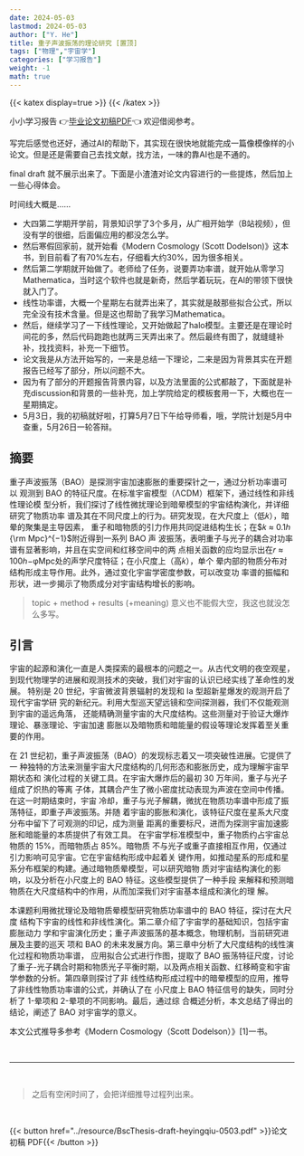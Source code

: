 ```yaml
---
date: 2024-05-03
lastmod: 2024-05-03
author: ["Y. He"]
title: 重子声波振荡的理论研究 [置顶]
tags: ["物理","宇宙学"]
categories: ["学习报告"]
weight: -1
math: true
---
```


{{< katex display=true >}}
{{< /katex >}}

小小学习报告 👉[毕业论文初稿PDF](/documents/BscThesis-draft-heyingqiu-0503.pdf)👈 欢迎借阅参考。

<!--more-->

写完后感觉也还好，通过AI的帮助下，其实现在很快地就能完成一篇像模像样的小论文。但是还是需要自己去找文献，找方法，一味的靠AI也是不通的。


final draft 就不展示出来了。下面是小渣渣对论文内容进行的一些提炼，然后加上一些心得体会。

时间线大概是……

- 大四第二学期开学前，背景知识学了3个多月，从广相开始学（B站视频），但没有学的很细，后面偏应用的都没怎么学。
- 然后寒假回家前，就开始看《Modern Cosmology (Scott Dodelson)》这本书，到目前看了有70%左右，仔细看大约30%，因为很多相关。
- 然后第二学期就开始做了。老师给了任务，说要弄功率谱，就开始从零学习Mathematica，当时这个软件也就是新奇，然后学着玩玩，在AI的带领下很快就入门了。
- 线性功率谱，大概一个星期左右就弄出来了，其实就是敲那些拟合公式，所以完全没有技术含量。但是这也帮助了我学习Mathematica。
- 然后，继续学习了一下线性理论，又开始做起了halo模型。主要还是在理论时间花的多，然后代码跑跑也就两三天弄出来了。然后最终有图了，就缝缝补补，找找资料，补充一下细节。
- 论文我是从方法开始写的，一来是总结一下理论，二来是因为背景其实在开题报告已经写了部分，所以问题不大。
- 因为有了部分的开题报告背景内容，以及方法里面的公式都敲了，下面就是补充discussion和背景的一些补充，加上学院给定的模板套用一下，大概也在一星期搞定。
- 5月3日，我的初稿就好啦，打算5月7日下午给导师看，哦，学院计划是5月中查重，5月26日一轮答辩。

## 摘要

重子声波振荡（BAO）是探测宇宙加速膨胀的重要探针之一，通过分析功率谱可以
观测到 BAO 的特征尺度。在标准宇宙模型（ΛCDM）框架下，通过线性和非线性理论模
型分析，我们探讨了线性微扰理论到暗晕模型的宇宙结构演化，并详细研究了物质功率
谱及其在不同尺度上的行为。研究发现，在大尺度上（低𝑘），暗晕的聚集是主导因素，
重子和暗物质的引力作用共同促进结构生长；在$𝑘 ≈ 0.1ℎ {\rm Mpc}^{−1}$附近得到一系列 BAO 声
波振荡，表明重子与光子的耦合对功率谱有显著影响，并且在实空间和红移空间中的两
点相关函数的应均显示出在𝑟 ≈ 100ℎ−φMpc处的声学尺度特征；在小尺度上（高𝑘），单个
晕内部的物质分布对结构形成主导作用。此外，通过变化宇宙学密度参数，可以改变功
率谱的振幅和形状，进一步揭示了物质成分对宇宙结构增长的影响。

> topic + method + results (+meaning) 意义也不能假大空，我这也就没怎么多写。


## 引言

宇宙的起源和演化一直是人类探索的最根本的问题之一。从古代文明的夜空观星，
到现代物理学的进展和观测技术的突破，我们对宇宙的认识已经实线了革命性的发展。
特别是 20 世纪，宇宙微波背景辐射的发现和 Ia 型超新星爆发的观测开启了现代宇宙学研
究的新纪元。利用大型巡天望远镜和空间探测器，我们不仅能观测到宇宙的遥远角落，
还能精确测量宇宙的大尺度结构。这些测量对于验证大爆炸理论、暴涨理论、宇宙加速
膨胀以及暗物质和暗能量的假设等理论发挥着至关重要的作用。

在 21 世纪初，重子声波振荡（BAO）的发现标志着又一项突破性进展。它提供了一
种独特的方法来测量宇宙大尺度结构的几何形态和膨胀历史，成为理解宇宙早期状态和
演化过程的关键工具。在宇宙大爆炸后的最初 30 万年间，重子与光子组成了炽热的等离
子体，其耦合产生了微小密度扰动表现为声波在空间中传播。在这一时期结束时，宇宙
冷却，重子与光子解耦，微扰在物质功率谱中形成了振荡特征，即重子声波振荡。并随
着宇宙的膨胀和演化，该特征尺度在星系大尺度分布中留下了可观测的印记，成为测量
距离的重要标尺，进而为探测宇宙加速膨胀和暗能量的本质提供了有效工具。
在宇宙学标准模型中，重子物质约占宇宙总物质的 15%，而暗物质占 85%。暗物质
不与光子或重子直接相互作用，仅通过引力影响可见宇宙。它在宇宙结构形成中起着关
键作用，如推动星系的形成和星系分布框架的构建。通过暗物质晕模型，可以研究暗物
质对宇宙结构演化的影响，以及分析在小尺度上的 BAO 特征。这些模型提供了一种手段
来解释和预测暗物质在大尺度结构中的作用，从而加深我们对宇宙基本组成和演化的理
解。

本课题利用微扰理论及暗物质晕模型研究物质功率谱中的 BAO 特征，探讨在大尺度
结构下宇宙的线性和非线性演化。第二章介绍了宇宙学的基础知识，包括宇宙膨胀动力
学和宇宙演化历史；重子声波振荡的基本概念，物理机制，当前研究进展及主要的巡天
项和 BAO 的未来发展方向。第三章中分析了大尺度结构的线性演化过程和物质功率谱，
应用拟合公式进行作图，提取了 BAO 振荡特征尺度，讨论了重子-光子耦合时期和物质光子平衡时期，以及两点相关函数、红移畸变和宇宙学参数的分析。第四章则探讨了非
线性结构形成过程中的暗晕模型的应用，推导了非线性物质功率谱的公式，并确认了在
小尺度上 BAO 特征信号的缺失，同时分析了 1-晕项和 2-晕项的不同影响。最后，通过综
合概述分析，本文总结了得出的结论，阐述了 BAO 对宇宙学的意义。

本文公式推导多参考《Modern Cosmology（Scott Dodelson）》[1]一书。

<br>

---

<br>

> 之后有空闲时间了，会把详细推导过程列出来。
 
<br>

{{< button href="../resource/BscThesis-draft-heyingqiu-0503.pdf" >}}论文初稿 PDF{{< /button >}}
